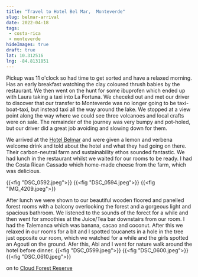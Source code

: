 ```yaml
---
title: "Travel to Hotel Bel Mar,  Monteverde"
slug: belmar-arrival
date: 2022-04-18
tags: 
 - costa-rica
 - monteverde
hideImages: true
draft: true
lat: 10.312516
lng: -84.8131851
---
```


Pickup was 11 o'clock so had time to get sorted and have a relaxed morning.  Has an early breakfast watching the clay coloured thrush babies by the restaurant. We then went on the hunt for some ibuprofen which ended up with Laura taking a taxi into La Fortuna.  We checekd out and met our driver to discover that our transfer to Monteverde was no longer going to be taxi-boat-taxi, but instead taxi all the way around the lake.  We stopped at a view point along the way where we could see three volcanoes and local crafts were on sale. The remainder of the journey was very bumpy and pot-holed, but our driver did a great job avoiding and slowing down for them.
<!--more-->
We arrived at the [Hotel Belmar](http://hotelbelmar.net) and were given a lemon and verbena welcome drink and told about the hotel and what they had going on there. Their carbon-neutral farm and sustainability ethos sounded fantastic.  We had lunch in the restaurant whilst we waited for our rooms to be ready. I had the Costa Rican Cassado which home-made cheese from the farm, which was delicious. 

{{<fig "DSC_0592.jpeg">}}
{{<fig "DSC_0594.jpeg">}}
{{<fig "IMG_4209.jpeg">}}

After lunch we were shown to our beautiful wooden floored and panelled forest rooms with a balcony overlooking the forest and a gorgeous light and spacious bathroom.  We listened to the sounds of the forect for a while and then went for smoothies at the Juice/Tea bar downstairs from our room.  I had the Talemanca which was banana, cacao and coconut. After this we relaxed in our rooms for a bit and I spotted toucanets in a hole in the tree just opposite our room, which we watched for a while and the girls spotted an Agouti on the ground.  Afer this, Abi and I went for nature walk around the hotel before dinner. 
{{<fig "DSC_0599.jpeg">}}
{{<fig "DSC_0600.jpeg">}}
{{<fig "DSC_0610.jpeg">}}

<i class="fa fa-arrow-right"></i> on to <a href="/blog/2022/monteverde-day-two">Cloud Forest Reserve</a>
